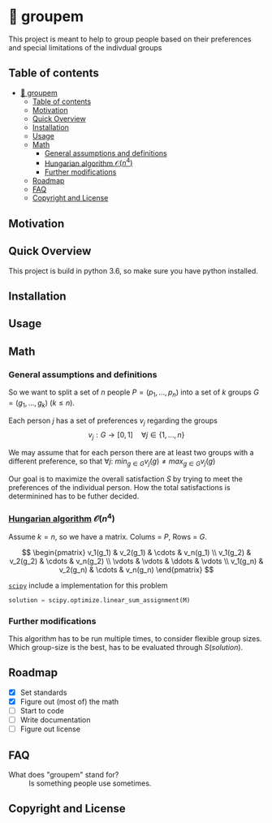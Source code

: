 # :construction: groupem

This project is meant to help to group people based on their preferences and special limitations of the indivdual groups

## Table of contents

- [:construction: groupem](#construction-groupem)
  - [Table of contents](#table-of-contents)
  - [Motivation](#motivation)
  - [Quick Overview](#quick-overview)
  - [Installation](#installation)
  - [Usage](#usage)
  - [Math](#math)
    - [General assumptions and definitions](#general-assumptions-and-definitions)
    - [Hungarian algorithm $\mathcal{O} (n^4)$](#hungarian-algorithm-mathcalo-n4)
    - [Further modifications](#further-modifications)
  - [Roadmap](#roadmap)
  - [FAQ](#faq)
  - [Copyright and License](#copyright-and-license)


## Motivation

<!-- TODO -->

## Quick Overview

This project is build in python 3.6, so make sure you have python installed.
<!-- TODO -->

## Installation

<!-- TODO -->

## Usage

<!-- TODO -->

## Math

### General assumptions and definitions

So we want to split a set of $n$ people $P = (p_1, \dots, p_n)$ into a set of $k$ groups $G = (g_1, \dots, g_k)$ ($k \leq n)$.

Each person $j$ has a set of preferences $v_j$ regarding the groups
  $$v_j : G \to [0,1] \quad \forall j \in \{ 1, \dots, n \}$$

We may assume that for each person there are at least two groups with a different preference, so that
  $\forall j :\ min_{g \in G} v_j(g) \neq max_{g \in G} v_j (g)$

Our goal is to maximize the overall satisfaction $S$ by trying to meet the preferences of the individual person. How the total satisfactions is determinined has to be futher decided.

### [Hungarian algorithm](https://en.wikipedia.org/wiki/Hungarian_algorithm) $\mathcal{O} (n^4)$

Assume $k = n$, so we have a matrix.
Colums = $P$,
Rows = $G$.

$$
  \begin{pmatrix}
    v_1(g_1) & v_2(g_1) & \cdots & v_n(g_1) \\
    v_1(g_2) & v_2(g_2) & \cdots & v_n(g_2) \\
    \vdots  & \vdots  & \ddots & \vdots  \\
    v_1(g_n) & v_2(g_n) & \cdots & v_n(g_n)
  \end{pmatrix}
$$

[`scipy`](https://docs.scipy.org/doc/scipy-0.18.1/reference/generated/scipy.optimize.linear_sum_assignment.html) include a implementation for this problem

```python
solution = scipy.optimize.linear_sum_assignment(M)
```

### Further modifications

This algorithm has to be run multiple times, to consider flexible group sizes.
Which group-size is the best, has to be evaluated through $S(solution)$.

## Roadmap

- [x] Set standards
- [x] Figure out (most of) the math
- [ ] Start to code
- [ ] Write documentation
- [ ] Figure out license

<!-- TBC -->

## FAQ

<dl>
  <dt>What does "groupem" stand for?</dt>
  <dd>Is something people use sometimes.</dd>
</dl>

## Copyright and License
